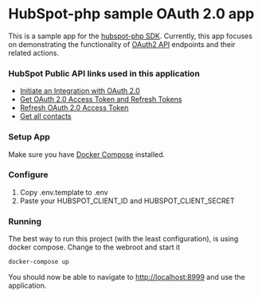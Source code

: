 # HubSpot-php sample OAuth 2.0 app

This is a sample app for the [hubspot-php SDK](https://github.com/ryanwinchester/hubspot-php). Currently, this app focuses on demonstrating the functionality of [OAuth2 API](https://developers.hubspot.com/docs/methods/oauth2/oauth2-overview) endpoints and their related actions.

### HubSpot Public API links used in this application

  - [Initiate an Integration with OAuth 2.0](https://developers.hubspot.com/docs/methods/oauth2/initiate-oauth-integration)
  - [Get OAuth 2.0 Access Token and Refresh Tokens](https://developers.hubspot.com/docs/methods/oauth2/get-access-and-refresh-tokens)
  - [Refresh OAuth 2.0 Access Token](https://developers.hubspot.com/docs/methods/oauth2/refresh-access-token)
  - [Get all contacts](https://developers.hubspot.com/docs/methods/contacts/get_contacts)

### Setup App

Make sure you have [Docker Compose](https://docs.docker.com/compose/) installed.

### Configure

1. Copy .env.template to .env
2. Paste your HUBSPOT_CLIENT_ID and HUBSPOT_CLIENT_SECRET

### Running

The best way to run this project (with the least configuration), is using docker compose.  Change to the webroot and start it

```bash
docker-compose up
```
You should now be able to navigate to [http://localhost:8999](http://localhost:8999) and use the application.
